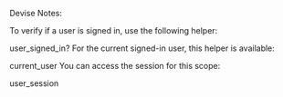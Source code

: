Devise Notes:

To verify if a user is signed in, use the following helper:

user_signed_in?
For the current signed-in user, this helper is available:

current_user
You can access the session for this scope:

user_session

